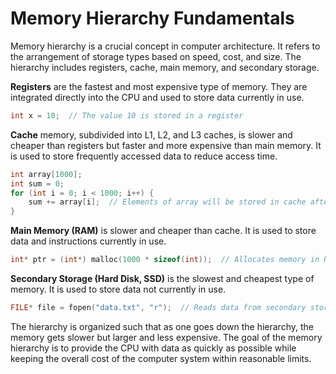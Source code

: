 # Memory Hierarchy Fundamentals

Memory hierarchy is a crucial concept in computer architecture. It refers to the arrangement of storage types based on speed, cost, and size. The hierarchy includes registers, cache, main memory, and secondary storage. 

**Registers** are the fastest and most expensive type of memory. They are integrated directly into the CPU and used to store data currently in use.

```C
int x = 10;  // The value 10 is stored in a register
```

**Cache** memory, subdivided into L1, L2, and L3 caches, is slower and cheaper than registers but faster and more expensive than main memory. It is used to store frequently accessed data to reduce access time.

```C
int array[1000];
int sum = 0;
for (int i = 0; i < 1000; i++) {
    sum += array[i];  // Elements of array will be stored in cache after first access
}
```

**Main Memory (RAM)** is slower and cheaper than cache. It is used to store data and instructions currently in use. 

```C
int* ptr = (int*) malloc(1000 * sizeof(int));  // Allocates memory in RAM
```

**Secondary Storage (Hard Disk, SSD)** is the slowest and cheapest type of memory. It is used to store data not currently in use.

```C
FILE* file = fopen("data.txt", "r");  // Reads data from secondary storage
```

The hierarchy is organized such that as one goes down the hierarchy, the memory gets slower but larger and less expensive. The goal of the memory hierarchy is to provide the CPU with data as quickly as possible while keeping the overall cost of the computer system within reasonable limits.